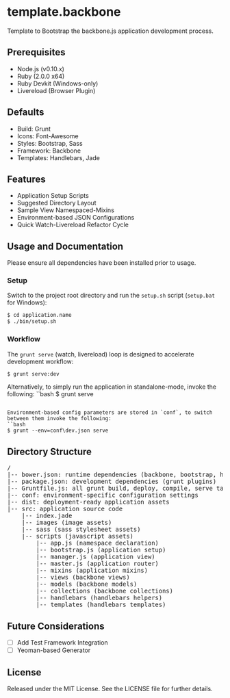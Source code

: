 template.backbone
=================

Template to Bootstrap the backbone.js application development process.

Prerequisites
-------------
* Node.js (v0.10.x)
* Ruby (2.0.0 x64)
* Ruby Devkit (Windows-only)
* Livereload (Browser Plugin)

Defaults
--------
* Build: Grunt
* Icons: Font-Awesome
* Styles: Bootstrap, Sass
* Framework: Backbone
* Templates: Handlebars, Jade

Features
--------
* Application Setup Scripts
* Suggested Directory Layout
* Sample View Namespaced-Mixins
* Environment-based JSON Configurations
* Quick Watch-Livereload Refactor Cycle

Usage and Documentation
-----------------------
Please ensure all dependencies have been installed prior to usage.

### Setup

Switch to the project root directory and run the `setup.sh` script (`setup.bat` for Windows):
```bash
$ cd application.name
$ ./bin/setup.sh
```

### Workflow
The `grunt serve` (watch, livereload) loop is designed to accelerate development workflow:
```bash
$ grunt serve:dev
```

Alternatively, to simply run the application in standalone-mode, invoke the following:
``bash
$ grunt serve
```

Environment-based config parameters are stored in `conf`, to switch between them invoke the following:
``bash
$ grunt --env=conf\dev.json serve
```

Directory Structure
-------------------
<pre>
/
|-- bower.json: runtime dependencies (backbone, bootstrap, handlebars)
|-- package.json: development dependencies (grunt plugins)
|-- Gruntfile.js: all grunt build, deploy, compile, serve tasks
|-- conf: environment-specific configuration settings
|-- dist: deployment-ready application assets
|-- src: application source code
    |-- index.jade
    |-- images (image assets)
    |-- sass (sass stylesheet assets)
    |-- scripts (javascript assets)
        |-- app.js (namespace declaration)
        |-- bootstrap.js (application setup)
        |-- manager.js (application view)
        |-- master.js (application router)
        |-- mixins (application mixins)
        |-- views (backbone views)
        |-- models (backbone models)
        |-- collections (backbone collections)
        |-- handlebars (handlebars helpers)
        |-- templates (handlebars templates)
</pre>

Future Considerations
---------------------
* [ ] Add Test Framework Integration
* [ ] Yeoman-based Generator

License
-------
Released under the MIT License.  See the LICENSE file for further details.
